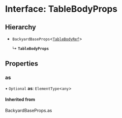 # Interface: TableBodyProps

## Hierarchy

- `BackyardBaseProps`<[`TableBodyRef`](../README.md#tablebodyref)\>

  ↳ **`TableBodyProps`**

## Properties

### as

• `Optional` **as**: `ElementType`<`any`\>

#### Inherited from

BackyardBaseProps.as
